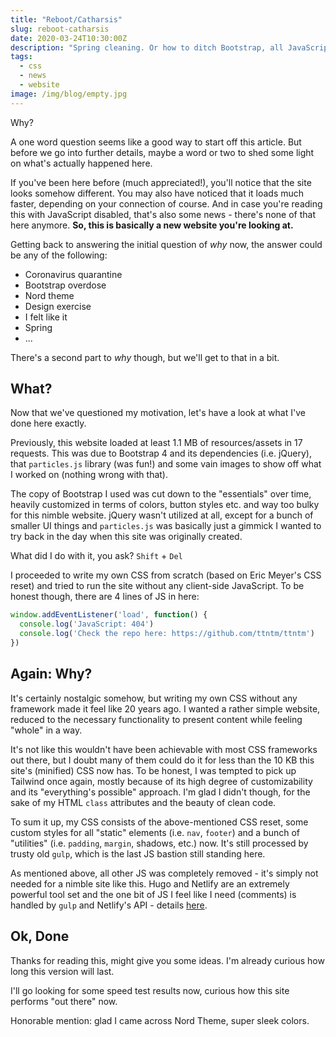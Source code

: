```yaml
---
title: "Reboot/Catharsis"
slug: reboot-catharsis
date: 2020-03-24T10:30:00Z
description: "Spring cleaning. Or how to ditch Bootstrap, all JavaScript, jQuery etc. and end up with a new, faster website."
tags:
  - css
  - news
  - website
image: /img/blog/empty.jpg
---
```


Why?

A one word question seems like a good way to start off this article. But before we go into further details, maybe a word or two to shed some light on what's actually happened here.

If you've been here before (much appreciated!), you'll notice that the site looks somehow different. You may also have noticed that it loads much faster, depending on your connection of course. And in case you're reading this with JavaScript disabled, that's also some news - there's none of that here anymore. **So, this is basically a new website you're looking at.**

Getting back to answering the initial question of _why_ now, the answer could be any of the following:

- Coronavirus quarantine
- Bootstrap overdose
- Nord theme
- Design exercise
- I felt like it
- Spring
- ...

There's a second part to _why_ though, but we'll get to that in a bit.

## What?

Now that we've questioned my motivation, let's have a look at what I've done here exactly.

Previously, this website loaded at least 1.1 MB of resources/assets in 17 requests. This was due to Bootstrap 4 and its dependencies (i.e. jQuery), that `particles.js` library (was fun!) and some vain images to show off what I worked on (nothing wrong with that).

The copy of Bootstrap I used was cut down to the "essentials" over time, heavily customized in terms of colors, button styles etc. and way too bulky for this nimble website. jQuery wasn't utilized at all, except for a bunch of smaller UI things and `particles.js` was basically just a gimmick I wanted to try back in the day when this site was originally created.

What did I do with it, you ask? `Shift` + `Del`

I proceeded to write my own CSS from scratch (based on Eric Meyer's CSS reset) and tried to run the site without any client-side JavaScript. To be honest though, there are 4 lines of JS in here:

```js
window.addEventListener('load', function() {
  console.log('JavaScript: 404')
  console.log('Check the repo here: https://github.com/ttntm/ttntm')
})
```

## Again: Why?

It's certainly nostalgic somehow, but writing my own CSS without any framework made it feel like 20 years ago. I wanted a rather simple website, reduced to the necessary functionality to present content while feeling "whole" in a way.

It's not like this wouldn't have been achievable with most CSS frameworks out there, but I doubt many of them could do it for less than the 10 KB this site's (minified) CSS now has. To be honest, I was tempted to pick up Tailwind once again, mostly because of its high degree of customizability and its "everything's possible" approach. I'm glad I didn't though, for the sake of my HTML `class` attributes and the beauty of clean code.

To sum it up, my CSS consists of the above-mentioned CSS reset, some custom styles for all "static" elements (i.e. `nav`, `footer`) and a bunch of "utilities" (i.e. `padding`, `margin`, shadows, etc.) now. It's still processed by trusty old `gulp`, which is the last JS bastion still standing here.

As mentioned above, all other JS was completely removed - it's simply not needed for a nimble site like this. Hugo and Netlify are an extremely powerful tool set and the one bit of JS I feel like I need (comments) is handled by `gulp` and Netlify's API - details [here](/blog/static-blog-comments-hugo/).

## Ok, Done

Thanks for reading this, might give you some ideas. I'm already curious how long this version will last.

I'll go looking for some speed test results now, curious how this site performs "out there" now.

Honorable mention: glad I came across Nord Theme, super sleek colors.
